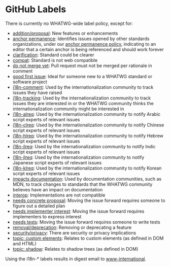 # GitHub Labels

There is currently no WHATWG-wide label policy, except for:

* [addition/proposal](https://github.com/search?q=org%3Awhatwg+label%3A%22addition%2Fproposal+is%3Aopen): New features or enhancements
* [anchor permanence](https://github.com/search?q=org%3Awhatwg+label%3A%22anchor+permanence): Identifies issues opened by other standards organizations, under our [anchor permanence policy](https://whatwg.org/working-mode#anchors), indicating to an editor that a certain anchor is being referenced and should work forever
* [clarification](https://github.com/search?q=org%3Awhatwg+label%3A%22clarification+is%3Aopen): Standard could be clearer
* [compat](https://github.com/search?q=org%3Awhatwg+label%3A%22compat+is%3Aopen): Standard is not web compatible
* [do not merge yet](https://github.com/search?q=org%3Awhatwg+label%3A%22do+not+merge+yet+is%3Aopen): Pull request must not be merged per rationale in comment
* [good first issue](https://github.com/search?q=org%3Awhatwg+label%3A%22good+first+issue+is%3Aopen): Ideal for someone new to a WHATWG standard or software project
* [i18n-comment](https://github.com/search?q=org%3Awhatwg+label%3A%22i18n-comment+is%3Aopen): Used by the internationalization community to track issues they have raised
* [i18n-tracking](https://github.com/search?q=org%3Awhatwg+label%3A%22i18n-tracking+is%3Aopen): Used by the internationalization community to track issues they are interested in or the WHATWG community thinks the internationalization community might be interested in
* [i18n-alreq](https://github.com/search?q=org%3Awhatwg+label%3A%22i18n-alreq+is%3Aopen): Used by the internationalization community to notify Arabic script experts of relevant issues
* [i18n-clreq](https://github.com/search?q=org%3Awhatwg+label%3A%22i18n-clreq+is%3Aopen): Used by the internationalization community to notify Chinese script experts of relevant issues
* [i18n-hlreq](https://github.com/search?q=org%3Awhatwg+label%3A%22i18n-hlreq+is%3Aopen): Used by the internationalization community to notify Hebrew script experts of relevant issues
* [i18n-ilreq](https://github.com/search?q=org%3Awhatwg+label%3A%22i18n-ilreq+is%3Aopen): Used by the internationalization community to notify Indic script experts of relevant issues
* [i18n-jlreq](https://github.com/search?q=org%3Awhatwg+label%3A%22i18n-jlreq+is%3Aopen): Used by the internationalization community to notify Japanese script experts of relevant issues
* [i18n-klreq](https://github.com/search?q=org%3Awhatwg+label%3A%22i18n-klreq+is%3Aopen): Used by the internationalization community to notify Korean script experts of relevant issues
* [impacts documentation](https://github.com/search?q=org%3Awhatwg+label%3A%22impacts+documentation): Used by documentation communities, such as MDN, to track changes to standards that the WHATWG community believes have an impact on documentation
* [interop](https://github.com/search?q=org%3Awhatwg+label%3A%22interop+is%3Aopen): Implementations are not compatible
* [needs concrete proposal](https://github.com/search?q=org%3Awhatwg+label%3A%22needs+concrete+proposal+is%3Aopen): Moving the issue forward requires someone to figure out a detailed plan
* [needs implementer interest](https://github.com/search?q=org%3Awhatwg+label%3A%22needs+implementer+interest+is%3Aopen): Moving the issue forward requires implementers to express interest
* [needs tests](https://github.com/search?q=org%3Awhatwg+label%3A%22needs+tests+is%3Aopen): Moving the issue forward requires someone to write tests
* [removal/deprecation](https://github.com/search?q=org%3Awhatwg+label%3A%22removal%2Fdeprecation+is%3Aopen): Removing or deprecating a feature
* [security/privacy](https://github.com/search?q=org%3Awhatwg+label%3A%22security%2Fprivacy+is%3Aopen): There are security or privacy implications
* [topic: custom elements](https://github.com/search?q=org%3Awhatwg+label%3A%22topic%3A+custom+elements+is%3Aopen): Relates to custom elements (as defined in DOM and HTML)
* [topic: shadow](https://github.com/search?q=org%3Awhatwg+label%3A%22topic%3A+shadow+is%3Aopen): Relates to shadow trees (as defined in DOM)

Using the i18n-* labels results in digest email to [www-international](https://lists.w3.org/Archives/Public/www-international/).
